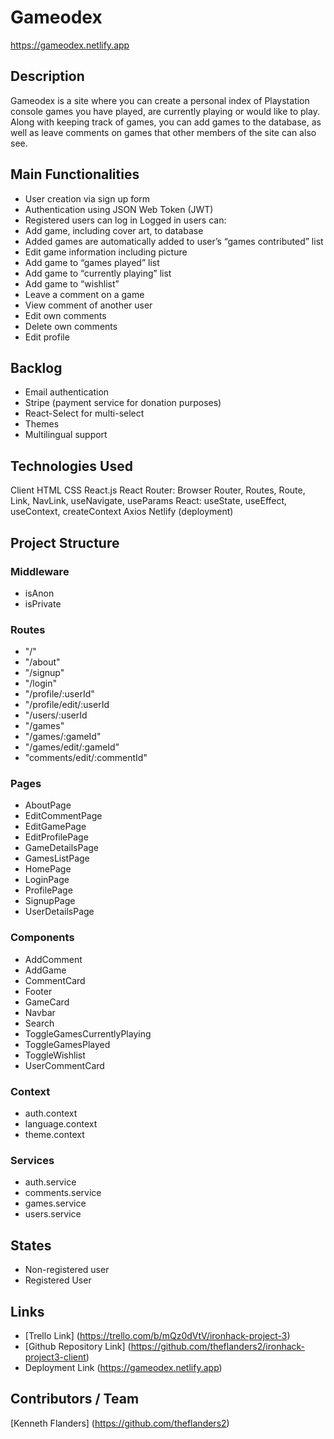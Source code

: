 # Gameodex

https://gameodex.netlify.app

## Description
Gameodex is a site where you can create a personal index of Playstation console games you have played, are currently playing or would like to play. Along with keeping track of games, you can add games to the database, as well as leave comments on games that other members of the site can also see.

## Main Functionalities
- User creation via sign up form
- Authentication using JSON Web Token (JWT)
- Registered users can log in
Logged in users can:
- Add game, including cover art, to database
- Added games are automatically added to user’s “games contributed” list
- Edit game information including picture
- Add game to “games played” list
- Add game to “currently playing” list
- Add game to “wishlist”
- Leave a comment on a game
- View comment of another user
- Edit own comments
- Delete own comments
- Edit profile

## Backlog
- Email authentication
- Stripe (payment service for donation purposes)
- React-Select for multi-select
- Themes
- Multilingual support

## Technologies Used
Client
HTML
CSS
React.js
React Router: Browser Router, Routes, Route, Link, NavLink, useNavigate, useParams
React: useState, useEffect, useContext, createContext
Axios
Netlify (deployment)

## Project Structure

### Middleware
- isAnon
- isPrivate

### Routes
- "/"
- "/about"
- "/signup"
- "/login"
- "/profile/:userId"
- "/profile/edit/:userId
- "/users/:userId
- "/games"
- "/games/:gameId"
- "/games/edit/:gameId"
- "comments/edit/:commentId"

### Pages
- AboutPage
- EditCommentPage
- EditGamePage
- EditProfilePage
- GameDetailsPage
- GamesListPage
- HomePage
- LoginPage
- ProfilePage
- SignupPage
- UserDetailsPage

### Components
- AddComment
- AddGame
- CommentCard
- Footer
- GameCard
- Navbar
- Search
- ToggleGamesCurrentlyPlaying
- ToggleGamesPlayed
- ToggleWishlist
- UserCommentCard

### Context
- auth.context
- language.context
- theme.context

### Services
- auth.service
- comments.service
- games.service
- users.service

## States
- Non-registered user
- Registered User

## Links
- [Trello Link] (https://trello.com/b/mQz0dVtV/ironhack-project-3)
- [Github Repository Link] (https://github.com/theflanders2/ironhack-project3-client)
- Deployment Link (https://gameodex.netlify.app)

## Contributors / Team
[Kenneth Flanders] (https://github.com/theflanders2)